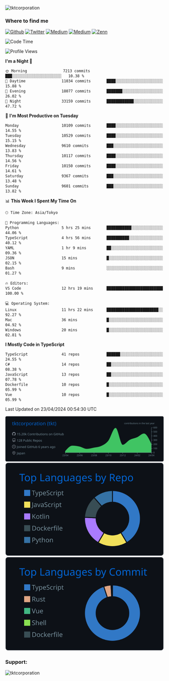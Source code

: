 <p align="left"> <img src="https://komarev.com/ghpvc/?username=tktcorporation&label=Profile%20views&color=0e75b6&style=flat" alt="tktcorporation" /> </p>

<h3>Where to find me</h3>
<p>
<a href="https://github.com/tktcorporation" target="_blank"><img alt="Github" src="https://img.shields.io/badge/GitHub-%2312100E.svg?&style=for-the-badge&logo=Github&logoColor=white" /></a>
<a href="https://twitter.com/tktcorporation" target="_blank"><img alt="Twitter" src="https://img.shields.io/badge/twitter-%231DA1F2.svg?&style=for-the-badge&logo=twitter&logoColor=white" /></a>
<a href="https://www.linkedin.com/in/tktcorporation" target="_blank"><img alt="Medium" src="https://img.shields.io/badge/linkdin-0a66c2.svg?&style=for-the-badge&logo=linkedin&logoColor=white" /></a>
<a href="https://qiita.com/tktcorporation" target="_blank"><img alt="Medium" src="https://img.shields.io/badge/qiita-55C500.svg?&style=for-the-badge&logo=qiita&logoColor=white" /></a>
<a href="https://zenn.dev/tktcorporation" target="_blank"><img alt="Zenn" src="https://img.shields.io/badge/Zenn-3EA8FF.svg?&style=for-the-badge&logo=Zenn&logoColor=white" /></a>
</p>
  
<!--START_SECTION:waka-->
![Code Time](http://img.shields.io/badge/Code%20Time-1%2C498%20hrs%2028%20mins-blue)

![Profile Views](http://img.shields.io/badge/Profile%20Views-0-blue)

**I'm a Night 🦉** 

```text
🌞 Morning                7213 commits        ███░░░░░░░░░░░░░░░░░░░░░░   10.38 % 
🌆 Daytime                11034 commits       ████░░░░░░░░░░░░░░░░░░░░░   15.88 % 
🌃 Evening                18077 commits       ███████░░░░░░░░░░░░░░░░░░   26.02 % 
🌙 Night                  33159 commits       ████████████░░░░░░░░░░░░░   47.72 % 
```
📅 **I'm Most Productive on Tuesday** 

```text
Monday                   10109 commits       ████░░░░░░░░░░░░░░░░░░░░░   14.55 % 
Tuesday                  10529 commits       ████░░░░░░░░░░░░░░░░░░░░░   15.15 % 
Wednesday                9610 commits        ███░░░░░░░░░░░░░░░░░░░░░░   13.83 % 
Thursday                 10117 commits       ████░░░░░░░░░░░░░░░░░░░░░   14.56 % 
Friday                   10150 commits       ████░░░░░░░░░░░░░░░░░░░░░   14.61 % 
Saturday                 9367 commits        ███░░░░░░░░░░░░░░░░░░░░░░   13.48 % 
Sunday                   9601 commits        ███░░░░░░░░░░░░░░░░░░░░░░   13.82 % 
```


📊 **This Week I Spent My Time On** 

```text
🕑︎ Time Zone: Asia/Tokyo

💬 Programming Languages: 
Python                   5 hrs 25 mins       ███████████░░░░░░░░░░░░░░   44.06 % 
TypeScript               4 hrs 56 mins       ██████████░░░░░░░░░░░░░░░   40.12 % 
YAML                     1 hr 9 mins         ██░░░░░░░░░░░░░░░░░░░░░░░   09.36 % 
JSON                     15 mins             █░░░░░░░░░░░░░░░░░░░░░░░░   02.15 % 
Bash                     9 mins              ░░░░░░░░░░░░░░░░░░░░░░░░░   01.27 % 

🔥 Editors: 
VS Code                  12 hrs 19 mins      █████████████████████████   100.00 % 

💻 Operating System: 
Linux                    11 hrs 22 mins      ███████████████████████░░   92.27 % 
Mac                      36 mins             █░░░░░░░░░░░░░░░░░░░░░░░░   04.92 % 
Windows                  20 mins             █░░░░░░░░░░░░░░░░░░░░░░░░   02.81 % 
```

**I Mostly Code in TypeScript** 

```text
TypeScript               41 repos            ██████░░░░░░░░░░░░░░░░░░░   24.55 % 
C#                       14 repos            ██░░░░░░░░░░░░░░░░░░░░░░░   08.38 % 
JavaScript               13 repos            ██░░░░░░░░░░░░░░░░░░░░░░░   07.78 % 
Dockerfile               10 repos            █░░░░░░░░░░░░░░░░░░░░░░░░   05.99 % 
Vue                      10 repos            █░░░░░░░░░░░░░░░░░░░░░░░░   05.99 % 
```




 Last Updated on 23/04/2024 00:54:30 UTC
<!--END_SECTION:waka-->

[![](https://raw.githubusercontent.com/tktcorporation/tktcorporation/master/profile-summary-card-output/github_dark/0-profile-details.svg)](https://github.com/vn7n24fzkq/github-profile-summary-cards)
[![](https://raw.githubusercontent.com/tktcorporation/tktcorporation/master/profile-summary-card-output/github_dark/1-repos-per-language.svg)](https://github.com/vn7n24fzkq/github-profile-summary-cards) [![](https://raw.githubusercontent.com/tktcorporation/tktcorporation/master/profile-summary-card-output/github_dark/2-most-commit-language.svg)](https://github.com/vn7n24fzkq/github-profile-summary-cards)

<h3 align="left">Support:</h3>
<p><a href="https://www.buymeacoffee.com/tktcorporation"> <img align="left" src="https://cdn.buymeacoffee.com/buttons/v2/default-yellow.png" height="50" width="210" alt="tktcorporation" /></a></p><br><br>
